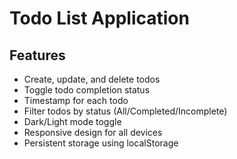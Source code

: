 # Todo List Application

## Features

* Create, update, and delete todos
* Toggle todo completion status
* Timestamp for each todo
* Filter todos by status (All/Completed/Incomplete)
* Dark/Light mode toggle
* Responsive design for all devices
* Persistent storage using localStorage


